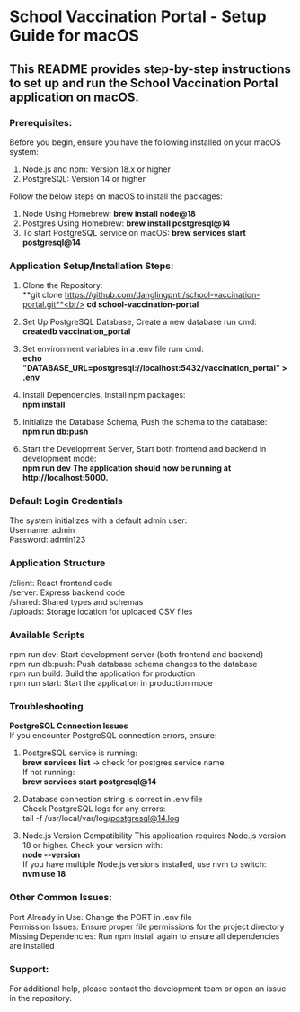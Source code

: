 # School Vaccination Portal - Setup Guide for macOS
## This README provides step-by-step instructions to set up and run the School Vaccination Portal application on macOS.

### Prerequisites:
Before you begin, ensure you have the following installed on your macOS system:
1. Node.js and npm: Version 18.x or higher
2. PostgreSQL: Version 14 or higher

Follow the below steps on macOS to install the packages:
1. Node Using Homebrew: **brew install node@18**
2. Postgres Using Homebrew: **brew install postgresql@14**
3. To start PostgreSQL service on macOS: **brew services start postgresql@14**

### Application Setup/Installation Steps:

1. Clone the Repository:<br/>
    **git clone https://github.com/danglingpntr/school-vaccination-portal.git**<br/>
    **cd school-vaccination-portal**
2. Set Up PostgreSQL Database, Create a new database run cmd:<br/> 
    **createdb vaccination_portal**
3. Set environment variables in a .env file rum cmd:<br/> 
    **echo "DATABASE_URL=postgresql://localhost:5432/vaccination_portal" > .env**
4. Install Dependencies, Install npm packages:<br/>
    **npm install**
5. Initialize the Database Schema, Push the schema to the database:<br/>
    **npm run db:push**

5. Start the Development Server, Start both frontend and backend in development mode:<br/>
    **npm run dev**
    **The application should now be running at http://localhost:5000.**

### Default Login Credentials

The system initializes with a default admin user:<br/>
Username: admin<br/>
Password: admin123<br/>

### Application Structure

/client: React frontend code<br/>
/server: Express backend code<br/>
/shared: Shared types and schemas<br/>
/uploads: Storage location for uploaded CSV files<br/>

### Available Scripts

npm run dev: Start development server (both frontend and backend)<br/>
npm run db:push: Push database schema changes to the database<br/>
npm run build: Build the application for production<br/>
npm run start: Start the application in production mode<br/>

### Troubleshooting

**PostgreSQL Connection Issues**<br/>
If you encounter PostgreSQL connection errors, ensure:<br/>
1. PostgreSQL service is running:<br/>
   **brew services list** -> check for postgres service name<br/>
   If not running:<br/>
   **brew services start postgresql@14**<br/>

2. Database connection string is correct in .env file<br/>
    Check PostgreSQL logs for any errors:<br/>
    tail -f /usr/local/var/log/postgresql@14.log<br/>

3. Node.js Version Compatibility 
This application requires Node.js version 18 or higher. Check your version with:<br/>
**node --version**<br/>
If you have multiple Node.js versions installed, use nvm to switch:<br/>
**nvm use 18**

### Other Common Issues:
Port Already in Use: Change the PORT in .env file<br/>
Permission Issues: Ensure proper file permissions for the project directory<br/>
Missing Dependencies: Run npm install again to ensure all dependencies are installed<br/>

### Support:
For additional help, please contact the development team or open an issue in the repository.